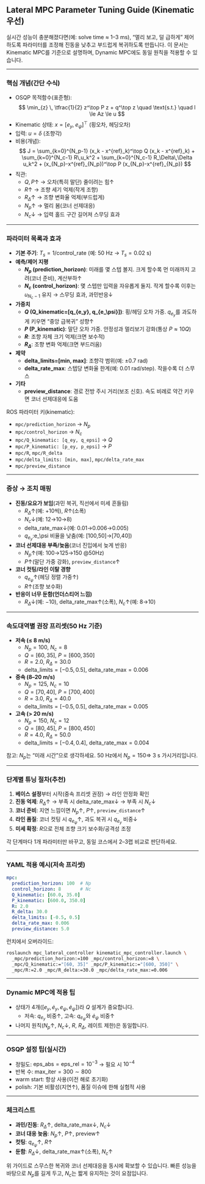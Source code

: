 ## Lateral MPC Parameter Tuning Guide (Kinematic 우선)

실시간 성능이 충분해졌다면(예: solve time ≈ 1–3 ms), “멀리 보고, 덜 급하게” 제어하도록 파라미터를 조정해 진동을 낮추고 부드럽게 복귀하도록 만듭니다. 이 문서는 Kinematic MPC를 기준으로 설명하며, Dynamic MPC에도 동일 원칙을 적용할 수 있습니다.

---

### 핵심 개념(간단 수식)
- OSQP 목적함수(표준형):
$$
\min_{z} \, \tfrac{1}{2} z^\top P z + q^\top z \quad \text{s.t.} \quad l \le Az \le u
$$
- Kinematic 상태: $x = [e_y,\; e_\psi]^\top$ (횡오차, 헤딩오차)
- 입력: $u = \delta$ (조향각)
- 비용(개념):
$$
J = \sum_{k=0}^{N_p-1} (x_k - x^{ref}_k)^\top Q (x_k - x^{ref}_k) + \sum_{k=0}^{N_c-1} R\,u_k^2 + \sum_{k=0}^{N_c-1} R_\Delta\,\Delta u_k^2 + (x_{N_p}-x^{ref}_{N_p})^\top P (x_{N_p}-x^{ref}_{N_p})
$$
- 직관:
  - $Q, P$↑ → 오차(특히 말단) 줄이려는 힘↑
  - $R$↑ → 조향 세기 억제(작게 조향)
  - $R_\Delta$↑ → 조향 변화율 억제(부드럽게)
  - $N_p$↑ → 멀리 봄(코너 선제대응)
  - $N_c$↓ → 입력 홀드 구간 길어져 스무딩 효과

---

### 파라미터 목록과 효과
- **기본 주기**: $T_s = 1/\text{control\_rate}$ (예: 50 Hz → $T_s=0.02$ s)
- **예측/제어 지평**
  - **$N_p$ (prediction\_horizon)**: 미래를 몇 스텝 볼지. 크게 할수록 먼 미래까지 고려(코너 준비), 계산부하↑
  - **$N_c$ (control\_horizon)**: 몇 스텝만 입력을 자유롭게 둘지. 작게 할수록 이후는 $u_{N_c-1}$ 유지 → 스무딩 효과, 과민반응↓
- **가중치**
  - **$Q$ (Q\_kinematic=[q\_{e\_y}, q\_{e\_\psi}])**: 횡/헤딩 오차 가중. $q_{e_y}$를 과도하게 키우면 “중앙 급복귀” 성향↑
  - **$P$ (P\_kinematic)**: 말단 오차 가중. 안정성과 멀리보기 강화(통상 $P \approx 10Q$)
  - **$R$**: 조향 자체 크기 억제(크면 보수적)
  - **$R_\Delta$**: 조향 변화 억제(크면 부드러움)
- **제약**
  - **delta\_limits=[min, max]**: 조향각 범위(예: ±0.7 rad)
  - **delta\_rate\_max**: 스텝당 변화율 한계(예: 0.01 rad/step). 작을수록 더 스무스
- **기타**
  - **preview\_distance**: 경로 전방 주시 거리(보조 신호). 속도 비례로 약간 키우면 코너 선제대응에 도움

ROS 파라미터 키(kinematic):
- `mpc/prediction_horizon` → $N_p$
- `mpc/control_horizon` → $N_c$
- `mpc/Q_kinematic: [q_ey, q_epsi]` → $Q$
- `mpc/P_kinematic: [p_ey, p_epsi]` → $P$
- `mpc/R`, `mpc/R_delta`
- `mpc/delta_limits: [min, max]`, `mpc/delta_rate_max`
- `mpc/preview_distance`

---

### 증상 → 조치 매핑
- **진동/요요가 보임**(과민 복귀, 직선에서 미세 흔들림)
  - $R_\Delta$↑(예: +10씩), $R$↑(소폭)
  - $N_c$↓(예: 12→10→8)
  - $\text{delta\_rate\_max}$↓(예: 0.01→0.006→0.005)
  - $q_{e_y}$:e\_\psi 비율을 낮춤(예: [100,50]→[70,40])
- **코너 선제대응 부족/늦음**(코너 진입에서 늦게 반응)
  - $N_p$↑(예: 100→125→150 @50Hz)
  - $P$↑(말단 가중 강화), `preview_distance`↑
- **코너 컷팅/라인 이탈 경향**
  - $q_{e_\psi}$↑(헤딩 정렬 가중↑)
  - $R$↑(조향 보수화)
- **반응이 너무 둔함(언더스티어 느낌)**
  - $R_\Delta$↓(예: −10), $\text{delta\_rate\_max}$↑(소폭), $N_c$↑(예: 8→10)

---

### 속도대역별 권장 프리셋(50 Hz 기준)
- **저속 (≤ 8 m/s)**
  - $N_p=100$, $N_c=8$
  - $Q=[60, 35]$, $P=[600, 350]$
  - $R=2.0$, $R_\Delta=30.0$
  - $\text{delta\_limits}=[-0.5, 0.5]$, $\text{delta\_rate\_max}=0.006$
- **중속 (8–20 m/s)**
  - $N_p=125$, $N_c=10$
  - $Q=[70, 40]$, $P=[700, 400]$
  - $R=3.0$, $R_\Delta=40.0$
  - $\text{delta\_limits}=[-0.5, 0.5]$, $\text{delta\_rate\_max}=0.005$
- **고속 (> 20 m/s)**
  - $N_p=150$, $N_c=12$
  - $Q=[80, 45]$, $P=[800, 450]$
  - $R=4.0$, $R_\Delta=50.0$
  - $\text{delta\_limits}=[-0.4, 0.4]$, $\text{delta\_rate\_max}=0.004$

참고: $N_p$는 “미래 시간”으로 생각하세요. 50 Hz에서 $N_p=150 \Rightarrow$ 3 s 가시거리입니다.

---

### 단계별 튜닝 절차(추천)
1) **베이스 설정**부터 시작(중속 프리셋 권장) → 라인 안정화 확인
2) **진동 억제**: $R_\Delta$↑ → 부족 시 $\text{delta\_rate\_max}$↓ → 부족 시 $N_c$↓
3) **코너 준비**: 지연 느낌이면 $N_p$↑, $P$↑, `preview_distance`↑
4) **라인 품질**: 코너 컷팅 시 $q_{e_\psi}$↑, 과도 복귀 시 $q_{e_y}$ 비중↓
5) **미세 확정**: $R$으로 전체 조향 크기 보수화/공격성 조정

각 단계마다 1개 파라미터만 바꾸고, 동일 코스에서 2–3랩 비교로 판단하세요.

---

### YAML 적용 예시(저속 프리셋)
```yaml
mpc:
  prediction_horizon: 100  # Np
  control_horizon: 8       # Nc
  Q_kinematic: [60.0, 35.0]
  P_kinematic: [600.0, 350.0]
  R: 2.0
  R_delta: 30.0
  delta_limits: [-0.5, 0.5]
  delta_rate_max: 0.006
  preview_distance: 5.0
```

런치에서 오버라이드:
```bash
roslaunch mpc_lateral_controller kinematic_mpc_controller.launch \
  _mpc/prediction_horizon:=100 _mpc/control_horizon:=8 \
  _mpc/Q_kinematic:="[60, 35]" _mpc/P_kinematic:="[600, 350]" \
  _mpc/R:=2.0 _mpc/R_delta:=30.0 _mpc/delta_rate_max:=0.006
```

---

### Dynamic MPC에 적용 팁
- 상태가 4개($[e_y, \dot e_y, e_\psi, \dot e_\psi]$)라 $Q$ 설계가 중요합니다.
  - 저속: $q_{e_y}$ 비중↑, 고속: $q_{e_\psi}$와 $\dot e_\psi$ 비중↑
- 나머지 원칙($N_p\uparrow$, $N_c\downarrow$, $R$, $R_\Delta$, 레이트 제한)은 동일합니다.

---

### OSQP 설정 팁(실시간)
- 정밀도: $\text{eps\_abs} = \text{eps\_rel} = 10^{-3}$ → 필요 시 $10^{-4}$
- 반복 수: $\text{max\_iter} = 300\sim800$
- warm start: 항상 사용(이전 해로 초기화)
- polish: 기본 비활성(지연↑), 품질 이슈에 한해 실험적 사용

---

### 체크리스트
- **과민/진동**: $R_\Delta$↑, $\text{delta\_rate\_max}$↓, $N_c$↓
- **코너 대응 늦음**: $N_p$↑, $P$↑, preview↑
- **컷팅**: $q_{e_\psi}$↑, $R$↑
- **둔함**: $R_\Delta$↓, $\text{delta\_rate\_max}$↑(소폭), $N_c$↑

위 가이드로 스무스한 복귀와 코너 선제대응을 동시에 확보할 수 있습니다. 빠른 성능을 바탕으로 $N_p$를 길게 두고, $N_c$는 짧게 유지하는 것이 요점입니다.
